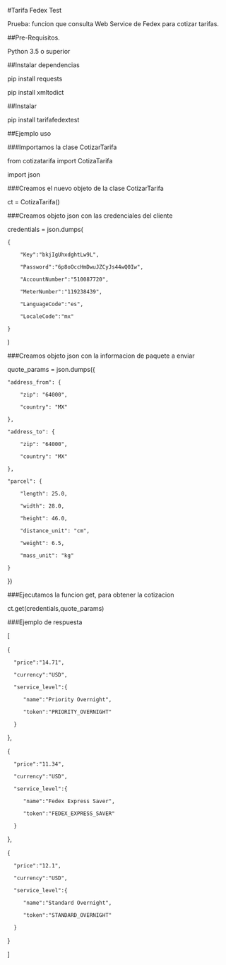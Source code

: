 #Tarifa Fedex Test

Prueba: funcion que consulta Web Service de Fedex para cotizar tarifas.



##Pre-Requisitos.

Python 3.5 o superior



##Instalar dependencias

pip install requests

pip install xmltodict




##Instalar

pip install tarifafedextest



##Ejemplo uso

###Importamos la clase CotizarTarifa

from cotizatarifa import CotizaTarifa

import json



###Creamos el nuevo objeto de la clase CotizarTarifa

ct = CotizaTarifa()



###Creamos objeto json con las credenciales del cliente

credentials = json.dumps(

    {

        "Key":"bkjIgUhxdghtLw9L",

        "Password":"6p8oOccHmDwuJZCyJs44wQ0Iw",

        "AccountNumber":"510087720",

        "MeterNumber":"119238439",

        "LanguageCode":"es",

        "LocaleCode":"mx"

    }

)



###Creamos objeto json con la informacion de paquete a enviar

quote_params = json.dumps({

    "address_from": {

        "zip": "64000",

        "country": "MX"

    },

    "address_to": {

        "zip": "64000",

        "country": "MX"

    },

    "parcel": {

        "length": 25.0,

        "width": 28.0,

        "height": 46.0,

        "distance_unit": "cm",

        "weight": 6.5,

        "mass_unit": "kg"

    }    

})



###Ejecutamos la funcion get, para obtener la cotizacion

ct.get(credentials,quote_params)



###Ejemplo de respuesta

[

   {

      "price":"14.71",

      "currency":"USD",

      "service_level":{

         "name":"Priority Overnight",

         "token":"PRIORITY_OVERNIGHT"

      }

   },

   {

      "price":"11.34",

      "currency":"USD",

      "service_level":{

         "name":"Fedex Express Saver",

         "token":"FEDEX_EXPRESS_SAVER"

      }

   },

   {

      "price":"12.1",

      "currency":"USD",

      "service_level":{

         "name":"Standard Overnight",

         "token":"STANDARD_OVERNIGHT"

      }

   }

]
